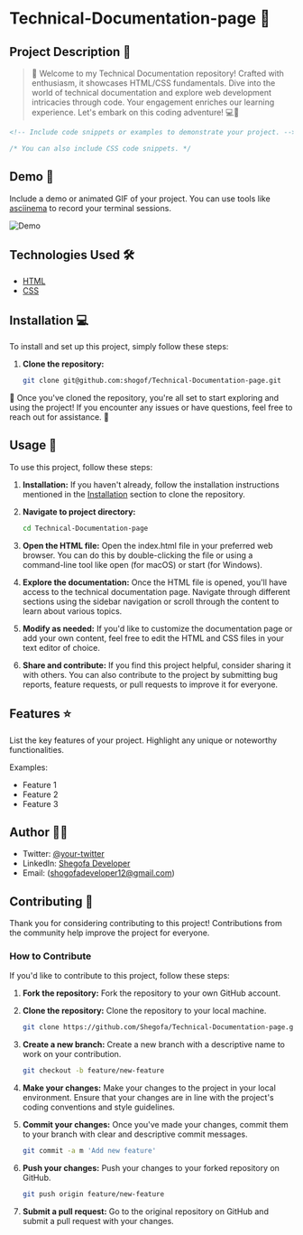 # Technical-Documentation-page 🚀

## Project Description 📝

> 🌟 Welcome to my Technical Documentation repository! Crafted with enthusiasm, it showcases HTML/CSS fundamentals. Dive into the world of technical documentation and explore web development intricacies through code. Your engagement enriches our learning experience. Let's embark on this coding adventure! 💻🎉

```html
<!-- Include code snippets or examples to demonstrate your project. -->
```

```css
/* You can also include CSS code snippets. */
```

## Demo 📸

Include a demo or animated GIF of your project. You can use tools like [asciinema](https://asciinema.org/) to record your terminal sessions.

![Demo](https://via.placeholder.com/600x300)

## Technologies Used 🛠️

- [HTML](https://developer.mozilla.org/en-US/docs/Web/HTML)
- [CSS](https://developer.mozilla.org/en-US/docs/Web/CSS)

## Installation 💻

To install and set up this project, simply follow these steps:

1. **Clone the repository:**
   ```bash
   git clone git@github.com:shogof/Technical-Documentation-page.git
   ```

🎉 Once you've cloned the repository, you're all set to start exploring and using the project! If you encounter any issues or have questions, feel free to reach out for assistance. 🚀

## Usage 🎯

To use this project, follow these steps:

1. **Installation:**
   If you haven't already, follow the installation instructions mentioned in the [Installation](#installation-) section to clone the repository.

2. **Navigate to project directory:**
   ```bash
   cd Technical-Documentation-page
   ```
3. **Open the HTML file:**
   Open the index.html file in your preferred web browser. You can do this by double-clicking the file or using a command-line tool like open (for macOS) or start (for Windows).

4. **Explore the documentation:**
   Once the HTML file is opened, you'll have access to the technical documentation page. Navigate through different sections using the sidebar navigation or scroll through the content to learn about various topics.

5. **Modify as needed:**
   If you'd like to customize the documentation page or add your own content, feel free to edit the HTML and CSS files in your text editor of choice.

6. **Share and contribute:**
   If you find this project helpful, consider sharing it with others. You can also contribute to the project by submitting bug reports, feature requests, or pull requests to improve it for everyone.

## Features ⭐

List the key features of your project. Highlight any unique or noteworthy functionalities.

Examples:

- Feature 1
- Feature 2
- Feature 3

## Author 👩‍💻

- Twitter: [@your-twitter](https://twitter.com/your-twitter)
- LinkedIn: [Shegofa Developer](www.linkedin.com/in/shegofa-developer-aa362030b)
- Email: (shogofadeveloper12@gmail.com)

## Contributing 🤝

Thank you for considering contributing to this project! Contributions from the community help improve the project for everyone.

### How to Contribute

If you'd like to contribute to this project, follow these steps:

1.  **Fork the repository:**
    Fork the repository to your own GitHub account.

2.  **Clone the repository:**
    Clone the repository to your local machine.

    ```bash
    git clone https://github.com/Shegofa/Technical-Documentation-page.git
    ```

3.  **Create a new branch:**
    Create a new branch with a descriptive name to work on your contribution.

    ```bash
    git checkout -b feature/new-feature

    ```

4.  **Make your changes:**
    Make your changes to the project in your local environment. Ensure that your changes are in line with the project's coding conventions and style guidelines.

5.  **Commit your changes:**
    Once you've made your changes, commit them to your branch with clear and descriptive commit messages.

    ```bash
    git commit -a m 'Add new feature'

    ```

6.  **Push your changes:**
    Push your changes to your forked repository on GitHub.

    ```bash
    git push origin feature/new-feature

    ```

7.  **Submit a pull request:**
    Go to the original repository on GitHub and submit a pull request with your changes.
